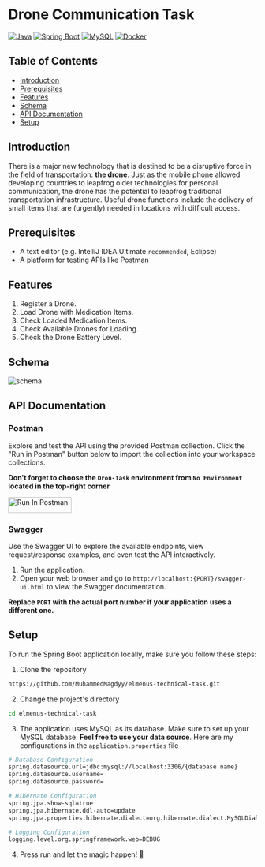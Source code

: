 # Drone Communication Task

[![Java](https://img.shields.io/badge/Java-17-blue?logo=java&style=flat)](https://www.java.com/)
[![Spring Boot](https://img.shields.io/badge/Spring%20Boot-6.1.1-brightgreen?logo=spring&style=flat)](https://spring.io/projects/spring-boot)
[![MySQL](https://img.shields.io/badge/MySQL-8.0.34-blue?logo=mysql&style=flat)](https://www.mysql.com/)
[![Docker](https://img.shields.io/badge/Docker-latest-blue?logo=docker&style=flat)](https://www.docker.com/)

## Table of Contents

- [Introduction](#introduction)
- [Prerequisites](#prerequisites)
- [Features](#features)
- [Schema](#schema)
- [API Documentation](#api-documentation)
- [Setup](#setup)

## Introduction

There is a major new technology that is destined to be a disruptive force in the field of transportation: **the drone**. Just as the mobile phone allowed developing countries to leapfrog older technologies for personal communication, the drone has the potential to leapfrog traditional transportation infrastructure.
Useful drone functions include the delivery of small items that are (urgently) needed in locations with difficult access.

## Prerequisites

- A text editor (e.g. IntelliJ IDEA Ultimate `recommended`, Eclipse)
- A platform for testing APIs like [Postman](https://www.postman.com/downloads/)

## Features

1. Register a Drone.
2. Load Drone with Medication Items.
3. Check Loaded Medication Items.
4. Check Available Drones for Loading.
5. Check the Drone Battery Level.

## Schema

![schema](https://github.com/MuhammedMagdyy/API-Documentation/assets/60513866/70abd25a-151c-42d0-8aac-8e4c1a2a0f90)

## API Documentation
### Postman

Explore and test the API using the provided Postman collection. Click the "Run in Postman" button below to import the collection into your workspace collections.

**Don't forget to choose the `Dron-Task` environment from `No Environment` located in the top-right corner**

[<img src="https://run.pstmn.io/button.svg" alt="Run In Postman" style="width: 128px; height: 32px;">](https://app.getpostman.com/run-collection/10107969-81173bb4-353f-4f85-8100-faa82e5bce6b?action=collection%2Ffork&source=rip_markdown&collection-url=entityId%3D10107969-81173bb4-353f-4f85-8100-faa82e5bce6b%26entityType%3Dcollection%26workspaceId%3Da89d13d1-ccf8-4dbe-8d4d-f8a6b1c4c2dc#?env%5BDrone-Task%5D=W3sia2V5IjoiQkFTRV9VUkwiLCJ2YWx1ZSI6IiIsImVuYWJsZWQiOnRydWUsInR5cGUiOiJkZWZhdWx0In1d)

### Swagger

Use the Swagger UI to explore the available endpoints, view request/response examples, and even test the API interactively.

1. Run the application.
2. Open your web browser and go to `http://localhost:{PORT}/swagger-ui.html` to view the Swagger documentation.
   
**Replace `PORT` with the actual port number if your application uses a different one.**

## Setup

To run the Spring Boot application locally, make sure you follow these steps:

1. Clone the repository
```bash
https://github.com/MuhammedMagdyy/elmenus-technical-task.git
```
2. Change the project's directory
```bash
cd elmenus-technical-task
```
3. The application uses MySQL as its database. Make sure to set up your MySQL database. **Feel free to use your data source**. Here are my configurations in the `application.properties` file
```bash
# Database Configuration
spring.datasource.url=jdbc:mysql://localhost:3306/{database name}
spring.datasource.username=
spring.datasource.password=

# Hibernate Configuration
spring.jpa.show-sql=true
spring.jpa.hibernate.ddl-auto=update
spring.jpa.properties.hibernate.dialect=org.hibernate.dialect.MySQLDialect

# Logging Configuration
logging.level.org.springframework.web=DEBUG
```
4. Press run and let the magic happen! 🤩
